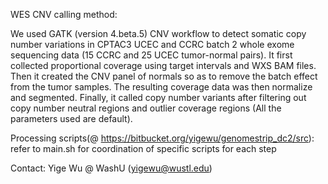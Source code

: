 WES CNV calling method:

We used GATK (version 4.beta.5) CNV workflow to detect somatic copy number variations in CPTAC3 UCEC and CCRC batch 2 whole exome sequencing data (15 CCRC and 25 UCEC tumor-normal pairs). It first collected proportional coverage using target intervals and WXS BAM files. Then it created the CNV panel of normals so as to remove the batch effect from the tumor samples. The resulting coverage data was then normalize and segmented. Finally, it called copy number variants after filtering out copy number neutral regions and outlier coverage regions (All the parameters used are default).

Processing scripts(@ https://bitbucket.org/yigewu/genomestrip_dc2/src):
	refer to main.sh for coordination of specific scripts for each step
	
Contact: Yige Wu @ WashU (yigewu@wustl.edu)

